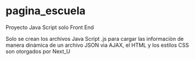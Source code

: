 # pagina_escuela
Proyecto Java Script solo Front End

Solo se crean los archivos Java Script .js para cargar las informaciòn de manera dinàmica de un archivo JSON vìa AJAX, el HTML y los estilos CSS son otorgados por Next_U 
